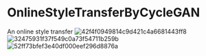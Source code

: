 # OnlineStyleTransferByCycleGAN
An online style transfer
![42f4f0949814c9d421c4a6681443ff8](https://user-images.githubusercontent.com/105361628/209900253-c1780cce-2b0e-4a6c-bc99-4483f911d20e.png)
![32475931f37f549c0a73f54711b259b](https://user-images.githubusercontent.com/105361628/209900255-175f4f07-0fce-46a2-b502-605b8257fab1.png)
![52ff73bfef3e40df000eef296d8876a](https://user-images.githubusercontent.com/105361628/209900256-372e9ce2-276c-4671-9357-e3cab537850c.png)
